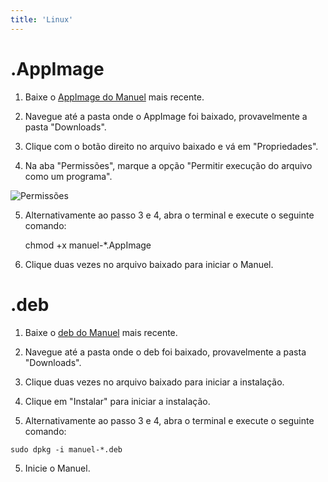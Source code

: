 ```yaml
---
title: 'Linux'
---
```


# .AppImage

1. Baixe o [AppImage do Manuel](/download) mais recente.

2. Navegue até a pasta onde o AppImage foi baixado, provavelmente a pasta "Downloads".

3. Clique com o botão direito no arquivo baixado e vá em "Propriedades".

4. Na aba "Permissões", marque a opção "Permitir execução do arquivo como um programa".

![Permissões](guide/install/linux-permissoes.png)

5. Alternativamente ao passo 3 e 4, abra o terminal e execute o seguinte comando:
    
    chmod +x manuel-*.AppImage

6. Clique duas vezes no arquivo baixado para iniciar o Manuel.


# .deb

1. Baixe o [deb do Manuel](/download) mais recente.

2. Navegue até a pasta onde o deb foi baixado, provavelmente a pasta "Downloads".

3. Clique duas vezes no arquivo baixado para iniciar a instalação.

4. Clique em "Instalar" para iniciar a instalação.

5. Alternativamente ao passo 3 e 4, abra o terminal e execute o seguinte comando:
```
sudo dpkg -i manuel-*.deb
```

5. Inicie o Manuel.



